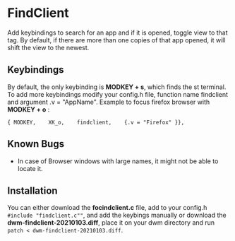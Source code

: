 # FindClient
Add keybindings to search for an app and if it is opened, toggle view to that tag. By default, if there are more
than one copies of that app opened, it will shift the view to the newest.

## Keybindings
By default, the only keybinding is **MODKEY + s**, which finds the st terminal. To add more keybindings modify 
your config.h file, function name findclient and argument .v = "AppName".
Example to focus firefox browser with **MODKEY + o** :
```
{ MODKEY,    XK_o,    findclient,    {.v = "Firefox" }},
```
## Known Bugs
* In case of Browser windows with large names, it might not be able to locate it.

## Installation
You can either download the **focindclient.c** file, add to your config.h `#include "findclient.c""`,
and add the keybings manually or download the **dwm-findclient-20210103.diff**, place it
on your dwm directory and run `patch < dwm-findclient-20210103.diff`.
